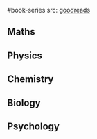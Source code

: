 #book-series 
src: [goodreads](https://www.goodreads.com/search?q=The+Ultimate+Bitesize+Study+Guide&ref=nav_sb_noss_l_33) 

## Maths
## Physics
## Chemistry
## Biology
## Psychology


